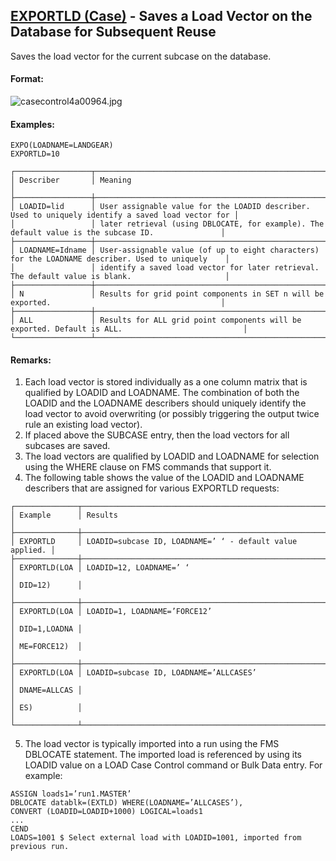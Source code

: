 ## [EXPORTLD (Case)](https://nexus.hexagon.com/documentationcenter/bundle/MSC_Nastran_2022.4/page/Nastran_Combined_Book/qrg/casecontrol4a/TOC.EXPORTLD.Case.xhtml) - Saves a Load Vector on the Database for Subsequent Reuse

Saves the load vector for the current subcase on the database.

#### Format:

![casecontrol4a00964.jpg](https://help-be.hexagonmi.com/bundle/MSC_Nastran_2022.4/page/Nastran_Combined_Book/qrg/casecontrol4a/../../../assets/casecontrol4a00964.jpg?_LANG=enus)  

#### Examples:

```nastran
EXPO(LOADNAME=LANDGEAR)
EXPORTLD=10
```

```text
┌─────────────────┬───────────────────────────────────────────────────────────────────────────────────────────────────┐
│ Describer       │ Meaning                                                                                           │
├─────────────────┼───────────────────────────────────────────────────────────────────────────────────────────────────┤
│ LOADID=lid      │ User assignable value for the LOADID describer. Used to uniquely identify a saved load vector for │
│                 │ later retrieval (using DBLOCATE, for example). The default value is the subcase ID.               │
├─────────────────┼───────────────────────────────────────────────────────────────────────────────────────────────────┤
│ LOADNAME=Idname │ User-assignable value (of up to eight characters) for the LOADNAME describer. Used to uniquely    │
│                 │ identify a saved load vector for later retrieval. The default value is blank.                     │
├─────────────────┼───────────────────────────────────────────────────────────────────────────────────────────────────┤
│ N               │ Results for grid point components in SET n will be exported.                                      │
├─────────────────┼───────────────────────────────────────────────────────────────────────────────────────────────────┤
│ ALL             │ Results for ALL grid point components will be exported. Default is ALL.                           │
└─────────────────┴───────────────────────────────────────────────────────────────────────────────────────────────────┘
```

#### Remarks:

1. Each load vector is stored individually as a one column matrix that is qualified by LOADID and LOADNAME. The combination of both the LOADID and the LOADNAME describers should uniquely identify the load vector to avoid overwriting (or possibly triggering the output twice rule an existing load vector).
2. If placed above the SUBCASE entry, then the load vectors for all subcases are saved.
3. The load vectors are qualified by LOADID and LOADNAME for selection using the WHERE clause on FMS commands that support it.
4. The following table shows the value of the LOADID and LOADNAME describers that are assigned for various EXPORTLD requests:

```text
┌──────────────┬──────────────────────────────────────────────────────────┐
│ Example      │ Results                                                  │
├──────────────┼──────────────────────────────────────────────────────────┤
│ EXPORTLD     │ LOADID=subcase ID, LOADNAME=’ ‘ - default value applied. │
├──────────────┼──────────────────────────────────────────────────────────┤
│ EXPORTLD(LOA │ LOADID=12, LOADNAME=’ ‘                                  │
│ DID=12)      │                                                          │
├──────────────┼──────────────────────────────────────────────────────────┤
│ EXPORTLD(LOA │ LOADID=1, LOADNAME=’FORCE12’                             │
│ DID=1,LOADNA │                                                          │
│ ME=FORCE12)  │                                                          │
├──────────────┼──────────────────────────────────────────────────────────┤
│ EXPORTLD(LOA │ LOADID=subcase ID, LOADNAME=’ALLCASES’                   │
│ DNAME=ALLCAS │                                                          │
│ ES)          │                                                          │
└──────────────┴──────────────────────────────────────────────────────────┘
```

5. The load vector is typically imported into a run using the FMS DBLOCATE statement. The imported load is referenced by using its LOADID value on a LOAD Case Control command or Bulk Data entry. For example:

```nastran
ASSIGN loads1=’run1.MASTER’
DBLOCATE datablk=(EXTLD) WHERE(LOADNAME=’ALLCASES’),
CONVERT (LOADID=LOADID+1000) LOGICAL=loads1
...
CEND
LOADS=1001 $ Select external load with LOADID=1001, imported from previous run.
```